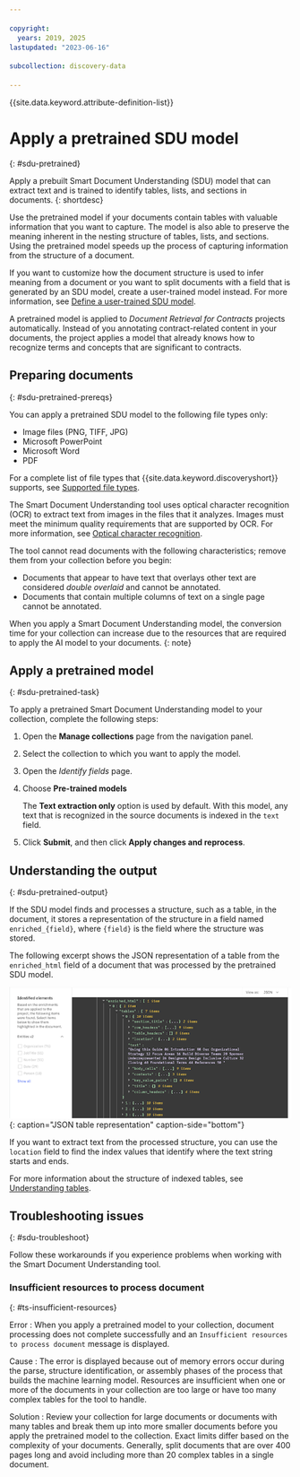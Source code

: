```yaml
---

copyright:
  years: 2019, 2025
lastupdated: "2023-06-16"

subcollection: discovery-data

---
```


{{site.data.keyword.attribute-definition-list}}

# Apply a pretrained SDU model
{: #sdu-pretrained}

Apply a prebuilt Smart Document Understanding (SDU) model that can extract text and is trained to identify tables, lists, and sections in documents. 
{: shortdesc}

Use the pretrained model if your documents contain tables with valuable information that you want to capture. The model is also able to preserve the meaning inherent in the nesting structure of tables, lists, and sections. Using the pretrained model speeds up the process of capturing information from the structure of a document.

If you want to customize how the document structure is used to infer meaning from a document or you want to split documents with a field that is generated by an SDU model, create a user-trained model instead. For more information, see [Define a user-trained SDU model](/docs/discovery-data?topic=discovery-data-configuring-fields).

A pretrained model is applied to *Document Retrieval for Contracts* projects automatically. Instead of you annotating contract-related content in your documents, the project applies a model that already knows how to recognize terms and concepts that are significant to contracts.

## Preparing documents
{: #sdu-pretrained-prereqs}

You can apply a pretrained SDU model to the following file types only:

-   Image files (PNG, TIFF, JPG)
-   Microsoft PowerPoint
-   Microsoft Word
-   PDF

For a complete list of file types that {{site.data.keyword.discoveryshort}} supports, see [Supported file types](/docs/discovery-data?topic=discovery-data-collections#supportedfiletypes).

The Smart Document Understanding tool uses optical character recognition (OCR) to extract text from images in the files that it analyzes. Images must meet the minimum quality requirements that are supported by OCR. For more information, see [Optical character recognition](/docs/discovery-data?topic=discovery-data-collections#ocr).

The tool cannot read documents with the following characteristics; remove them from your collection before you begin:

-   Documents that appear to have text that overlays other text are considered *double overlaid* and cannot be annotated.
-   Documents that contain multiple columns of text on a single page cannot be annotated.

When you apply a Smart Document Understanding model, the conversion time for your collection can increase due to the resources that are required to apply the AI model to your documents.
{: note}

## Apply a pretrained model
{: #sdu-pretrained-task}

To apply a pretrained Smart Document Understanding model to your collection, complete the following steps:

1.  Open the **Manage collections** page from the navigation panel.
1.  Select the collection to which you want to apply the model.
1.  Open the *Identify fields* page.
1.  Choose **Pre-trained models**

    The **Text extraction only** option is used by default. With this model, any text that is recognized in the source documents is indexed in the `text` field.
1.  Click **Submit**, and then click **Apply changes and reprocess**.

## Understanding the output
{: #sdu-pretrained-output}

If the SDU model finds and processes a structure, such as a table, in the document, it stores a representation of the structure in a field named `enriched_{field}`, where `{field}` is the field where the structure was stored.

The following excerpt shows the JSON representation of a table from the `enriched_html` field of a document that was processed by the pretrained SDU model.

![Shows a JSON snippet that contains an enriched_html field with a table object that contains sections such as section_title, row_headers, table_headers, location, and so on.](images/sdu-table-output.png){: caption="JSON table representation" caption-side="bottom"}

If you want to extract text from the processed structure, you can use the `location` field to find the index values that identify where the text string starts and ends.

For more information about the structure of indexed tables, see [Understanding tables](/docs/discovery-data?topic=discovery-data-understanding_tables).

## Troubleshooting issues
{: #sdu-troubleshoot}

Follow these workarounds if you experience problems when working with the Smart Document Understanding tool.

### Insufficient resources to process document
{: #ts-insufficient-resources}

Error
:   When you apply a pretrained model to your collection, document processing does not complete successfully and an `Insufficient resources to process document` message is displayed.

Cause
:   The error is displayed because out of memory errors occur during the parse, structure identification, or assembly phases of the process that builds the machine learning model. Resources are insufficient when one or more of the documents in your collection are too large or have too many complex tables for the tool to handle.

Solution
:   Review your collection for large documents or documents with many tables and break them up into more smaller documents before you apply the pretrained model to the collection. Exact limits differ based on the complexity of your documents. Generally, split documents that are over 400 pages long and avoid including more than 20 complex tables in a single document.
